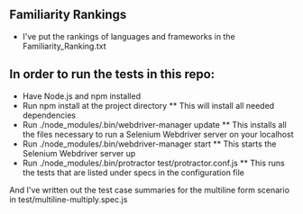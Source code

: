 ## Familiarity Rankings
 * I've put the rankings of languages and frameworks in the Familiarity_Ranking.txt

## In order to run the tests in this repo:
* Have Node.js and npm installed
* Run npm install at the project directory
** This will install all needed dependencies
* Run ./node_modules/.bin/webdriver-manager update
** This installs all the files necessary to run a Selenium Webdriver server on your localhost
* Run ./node_modules/.bin/webdriver-manager start
** This starts the Selenium Webdriver server up
* Run ./node_modules/.bin/protractor test/protractor.conf.js
** This runs the tests that are listed under specs in the configuration file

And I've written out the test case summaries for the multiline form scenario in test/multiline-multiply.spec.js